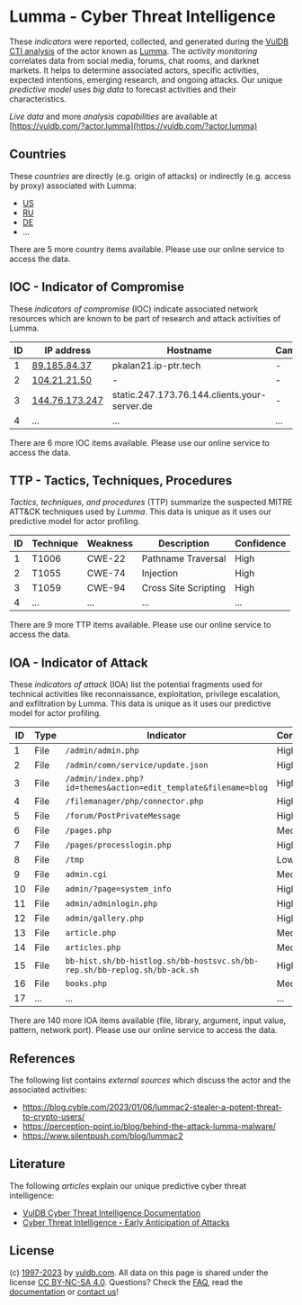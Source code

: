 # Lumma - Cyber Threat Intelligence

These _indicators_ were reported, collected, and generated during the [VulDB CTI analysis](https://vuldb.com/?kb.cti) of the actor known as [Lumma](https://vuldb.com/?actor.lumma). The _activity monitoring_ correlates data from social media, forums, chat rooms, and darknet markets. It helps to determine associated actors, specific activities, expected intentions, emerging research, and ongoing attacks. Our unique _predictive model_ uses _big data_ to forecast activities and their characteristics.

_Live data_ and more _analysis capabilities_ are available at [https://vuldb.com/?actor.lumma](https://vuldb.com/?actor.lumma)

## Countries

These _countries_ are directly (e.g. origin of attacks) or indirectly (e.g. access by proxy) associated with Lumma:

* [US](https://vuldb.com/?country.us)
* [RU](https://vuldb.com/?country.ru)
* [DE](https://vuldb.com/?country.de)
* ...

There are 5 more country items available. Please use our online service to access the data.

## IOC - Indicator of Compromise

These _indicators of compromise_ (IOC) indicate associated network resources which are known to be part of research and attack activities of Lumma.

ID | IP address | Hostname | Campaign | Confidence
-- | ---------- | -------- | -------- | ----------
1 | [89.185.84.37](https://vuldb.com/?ip.89.185.84.37) | pkalan21.ip-ptr.tech | - | High
2 | [104.21.21.50](https://vuldb.com/?ip.104.21.21.50) | - | - | High
3 | [144.76.173.247](https://vuldb.com/?ip.144.76.173.247) | static.247.173.76.144.clients.your-server.de | - | High
4 | ... | ... | ... | ...

There are 6 more IOC items available. Please use our online service to access the data.

## TTP - Tactics, Techniques, Procedures

_Tactics, techniques, and procedures_ (TTP) summarize the suspected MITRE ATT&CK techniques used by _Lumma_. This data is unique as it uses our predictive model for actor profiling.

ID | Technique | Weakness | Description | Confidence
-- | --------- | -------- | ----------- | ----------
1 | T1006 | CWE-22 | Pathname Traversal | High
2 | T1055 | CWE-74 | Injection | High
3 | T1059 | CWE-94 | Cross Site Scripting | High
4 | ... | ... | ... | ...

There are 9 more TTP items available. Please use our online service to access the data.

## IOA - Indicator of Attack

These _indicators of attack_ (IOA) list the potential fragments used for technical activities like reconnaissance, exploitation, privilege escalation, and exfiltration by Lumma. This data is unique as it uses our predictive model for actor profiling.

ID | Type | Indicator | Confidence
-- | ---- | --------- | ----------
1 | File | `/admin/admin.php` | High
2 | File | `/admin/comn/service/update.json` | High
3 | File | `/admin/index.php?id=themes&action=edit_template&filename=blog` | High
4 | File | `/filemanager/php/connector.php` | High
5 | File | `/forum/PostPrivateMessage` | High
6 | File | `/pages.php` | Medium
7 | File | `/pages/processlogin.php` | High
8 | File | `/tmp` | Low
9 | File | `admin.cgi` | Medium
10 | File | `admin/?page=system_info` | High
11 | File | `admin/adminlogin.php` | High
12 | File | `admin/gallery.php` | High
13 | File | `article.php` | Medium
14 | File | `articles.php` | Medium
15 | File | `bb-hist.sh/bb-histlog.sh/bb-hostsvc.sh/bb-rep.sh/bb-replog.sh/bb-ack.sh` | High
16 | File | `books.php` | Medium
17 | ... | ... | ...

There are 140 more IOA items available (file, library, argument, input value, pattern, network port). Please use our online service to access the data.

## References

The following list contains _external sources_ which discuss the actor and the associated activities:

* https://blog.cyble.com/2023/01/06/lummac2-stealer-a-potent-threat-to-crypto-users/
* https://perception-point.io/blog/behind-the-attack-lumma-malware/
* https://www.silentpush.com/blog/lummac2

## Literature

The following _articles_ explain our unique predictive cyber threat intelligence:

* [VulDB Cyber Threat Intelligence Documentation](https://vuldb.com/?kb.cti)
* [Cyber Threat Intelligence - Early Anticipation of Attacks](https://www.scip.ch/en/?labs.20201022)

## License

(c) [1997-2023](https://vuldb.com/?kb.changelog) by [vuldb.com](https://vuldb.com/?kb.about). All data on this page is shared under the license [CC BY-NC-SA 4.0](https://creativecommons.org/licenses/by-nc-sa/4.0/). Questions? Check the [FAQ](https://vuldb.com/?kb.faq), read the [documentation](https://vuldb.com/?kb) or [contact us](https://vuldb.com/?contact)!
